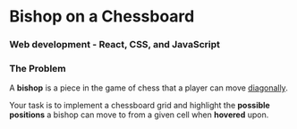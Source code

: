 # Bishop on a Chessboard

### Web development - React, CSS, and JavaScript

### The Problem

A **bishop** is a piece in the game of chess that a player can move <a href = "https://www.chess.com/terms/chess-bishop#howbishopmoves">diagonally</a>.

Your task is to implement a chessboard grid and highlight the **possible positions** a bishop can move to from a given cell when **hovered** upon.
